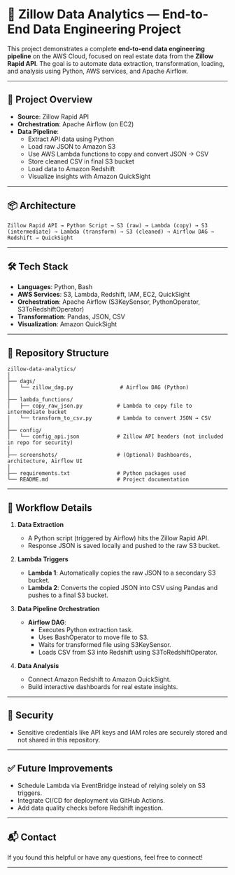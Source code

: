 # 🏡 Zillow Data Analytics — End-to-End Data Engineering Project

This project demonstrates a complete **end-to-end data engineering pipeline** on the AWS Cloud, focused on real estate data from the **Zillow Rapid API**. The goal is to automate data extraction, transformation, loading, and analysis using Python, AWS services, and Apache Airflow.

---

## 🚀 Project Overview

- **Source**: Zillow Rapid API
- **Orchestration**: Apache Airflow (on EC2)
- **Data Pipeline**:
  - Extract API data using Python
  - Load raw JSON to Amazon S3
  - Use AWS Lambda functions to copy and convert JSON → CSV
  - Store cleaned CSV in final S3 bucket
  - Load data to Amazon Redshift
  - Visualize insights with Amazon QuickSight

---

## 📦 Architecture

```
Zillow Rapid API → Python Script → S3 (raw) → Lambda (copy) → S3 (intermediate) → Lambda (transform) → S3 (cleaned) → Airflow DAG → Redshift → QuickSight
```

---

## 🛠️ Tech Stack

- **Languages**: Python, Bash
- **AWS Services**: S3, Lambda, Redshift, IAM, EC2, QuickSight
- **Orchestration**: Apache Airflow (S3KeySensor, PythonOperator, S3ToRedshiftOperator)
- **Transformation**: Pandas, JSON, CSV
- **Visualization**: Amazon QuickSight

---

## 📁 Repository Structure

```
zillow-data-analytics/
│
├── dags/
│   └── zillow_dag.py               # Airflow DAG (Python)
│
├── lambda_functions/
│   ├── copy_raw_json.py           # Lambda to copy file to intermediate bucket
│   └── transform_to_csv.py        # Lambda to convert JSON → CSV
│
├── config/
│   └── config_api.json            # Zillow API headers (not included in repo for security)
│
├── screenshots/                   # (Optional) Dashboards, architecture, Airflow UI
│
├── requirements.txt               # Python packages used
└── README.md                      # Project documentation
```

---

## 🔁 Workflow Details

1. **Data Extraction**
   - A Python script (triggered by Airflow) hits the Zillow Rapid API.
   - Response JSON is saved locally and pushed to the raw S3 bucket.

2. **Lambda Triggers**
   - **Lambda 1**: Automatically copies the raw JSON to a secondary S3 bucket.
   - **Lambda 2**: Converts the copied JSON into CSV using Pandas and pushes to a final S3 bucket.

3. **Data Pipeline Orchestration**
   - **Airflow DAG**:
     - Executes Python extraction task.
     - Uses BashOperator to move file to S3.
     - Waits for transformed file using S3KeySensor.
     - Loads CSV from S3 into Redshift using S3ToRedshiftOperator.

4. **Data Analysis**
   - Connect Amazon Redshift to Amazon QuickSight.
   - Build interactive dashboards for real estate insights.

---

## 🔐 Security

- Sensitive credentials like API keys and IAM roles are securely stored and not shared in this repository.

---

## ✅ Future Improvements

- Schedule Lambda via EventBridge instead of relying solely on S3 triggers.
- Integrate CI/CD for deployment via GitHub Actions.
- Add data quality checks before Redshift ingestion.

---

## 📬 Contact

If you found this helpful or have any questions, feel free to connect!

---
